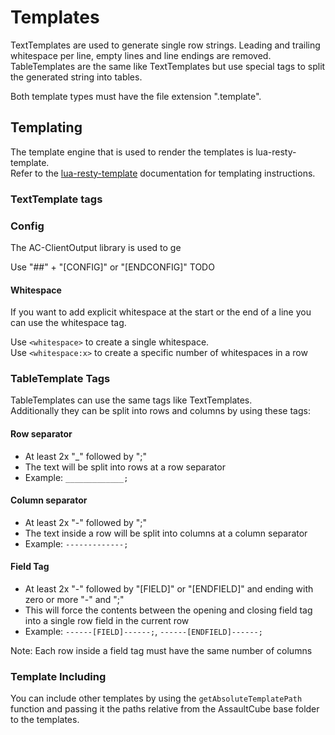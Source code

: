 Templates
=========

TextTemplates are used to generate single row strings. Leading and trailing whitespace per line, empty lines and line endings are removed. <br />
TableTemplates are the same like TextTemplates but use special tags to split the generated string into tables.

Both template types must have the file extension ".template".


Templating
----------

The template engine that is used to render the templates is lua-resty-template. <br/>
Refer to the [lua-resty-template](https://github.com/bungle/lua-resty-template) documentation for templating instructions.


### TextTemplate tags ###

### Config ###

The AC-ClientOutput library is used to ge

Use "##" + "[CONFIG]" or "[ENDCONFIG]"
TODO


#### Whitespace ####

If you want to add explicit whitespace at the start or the end of a line you can use the whitespace tag.

Use `<whitespace>` to create a single whitespace. <br/>
Use `<whitespace:x>` to create a specific number of whitespaces in a row


### TableTemplate Tags ###

TableTemplates can use the same tags like TextTemplates. <br/>
Additionally they can be split into rows and columns by using these tags:


#### Row separator ####

* At least 2x "_" followed by ";"
* The text will be split into rows at a row separator
* Example: `_____________;`

#### Column separator ####

* At least 2x "-" followed by ";"
* The text inside a row will be split into columns at a column separator
* Example: `-------------;`

#### Field Tag ####

* At least 2x "-" followed by "[FIELD]" or "[ENDFIELD]" and ending with zero or more "-" and ";"
* This will force the contents between the opening and closing field tag into a single row field in the current row
* Example: `------[FIELD]------;`, `------[ENDFIELD]------;`

Note: Each row inside a field tag must have the same number of columns


### Template Including ###

You can include other templates by using the `getAbsoluteTemplatePath` function and passing it the paths relative from the AssaultCube base folder to the templates.
